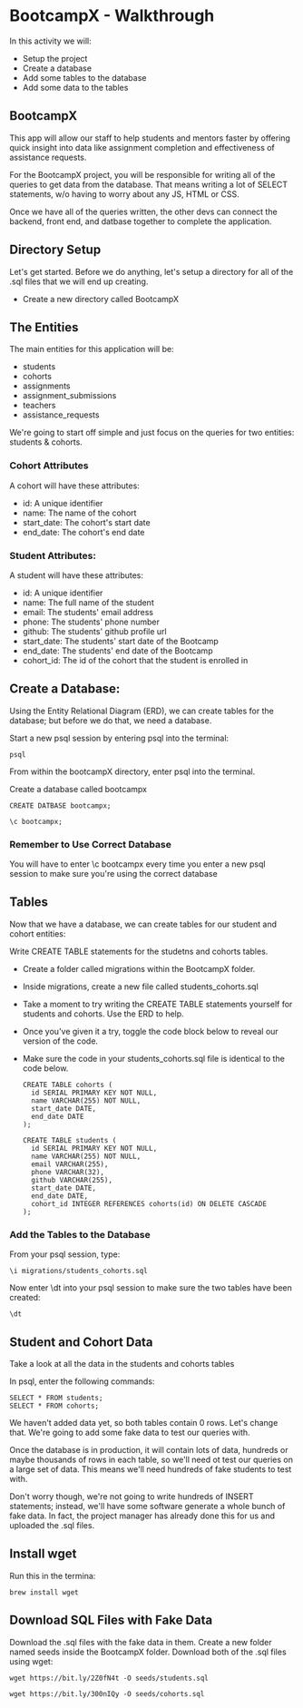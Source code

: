 # BootcampX - Walkthrough

In this activity we will:

  * Setup the project
  * Create a database
  * Add some tables to the database
  * Add some data to the tables


## BootcampX
This app will allow our staff to help students and mentors faster by offering quick insight into data like assignment completion and effectiveness of assistance requests.

For the BootcampX project, you will be responsible for writing all of the queries to get data from the database. That means writing a lot of SELECT statements, w/o having to worry about any JS, HTML or CSS.

Once we have all of the queries written, the other devs can connect the backend, front end, and datbase together to complete the application.


## Directory Setup
Let's get started. Before we do anything, let's setup a directory for all of the .sql files that we will end up creating.

  * Create a new directory called BootcampX


## The Entities
The main entities for this application will be:

  * students
  * cohorts
  * assignments
  * assignment_submissions
  * teachers
  * assistance_requests

We're going to start off simple and just focus on the queries for two entities: students & cohorts.

### Cohort Attributes
A cohort will have these attributes:

  * id: A unique identifier
  * name: The name of the cohort
  * start_date: The cohort's start date
  * end_date: The cohort's end date

### Student Attributes:
A student will have these attributes:

  * id: A unique identifier
  * name: The full name of the student
  * email: The students' email address
  * phone: The students' phone number
  * github: The students' github profile url
  * start_date: The students' start date of the Bootcamp
  * end_date: The students' end date of the Bootcamp
  * cohort_id: The id of the cohort that the student is enrolled in


## Create a Database:
Using the Entity Relational Diagram (ERD), we can create tables for the database; but before we do that, we need a database.

Start a new psql session by entering psql into the terminal:

    psql

From within the bootcampX directory, enter psql into the terminal. 

Create a database called bootcampx

    CREATE DATBASE bootcampx;

    \c bootcampx;


### Remember to Use Correct Database
You will have to enter \c bootcampx every time you enter a new psql session to make sure you're using the correct database


## Tables
Now that we have a database, we can create tables for our student and cohort entities:

Write CREATE TABLE statements for the studetns and cohorts tables.

  * Create a folder called migrations within the BootcampX folder.

  * Inside migrations, create a new file called students_cohorts.sql

  * Take a moment to try writing the CREATE TABLE statements yourself for students and cohorts. Use the ERD to help.

  * Once you've given it a try, toggle the code block below to reveal our version of the code.

  * Make sure the code in your students_cohorts.sql file is identical to the code below.

        CREATE TABLE cohorts (
          id SERIAL PRIMARY KEY NOT NULL,
          name VARCHAR(255) NOT NULL,
          start_date DATE,
          end_date DATE
        );

        CREATE TABLE students (
          id SERIAL PRIMARY KEY NOT NULL,
          name VARCHAR(255) NOT NULL,
          email VARCHAR(255),
          phone VARCHAR(32),
          github VARCHAR(255),
          start_date DATE,
          end_date DATE,
          cohort_id INTEGER REFERENCES cohorts(id) ON DELETE CASCADE
        );


### Add the Tables to the Database
From your psql session, type:

    \i migrations/students_cohorts.sql

Now enter \dt into your psql session to make sure the two tables have been created:

    \dt


## Student and Cohort Data
Take a look at all the data in the students and cohorts tables

In psql, enter the following commands:

    SELECT * FROM students;
    SELECT * FROM cohorts;

We haven't added data yet, so both tables contain 0 rows. Let's change that. We're going to add some fake data to test our queries with.

Once the database is in production, it will contain lots of data, hundreds or maybe thousands of rows in each table, so we'll need ot test our queries on a large set of data. This means we'll need hundreds of fake students to test with.

Don't worry though, we're not going to write hundreds of INSERT statements; instead, we'll have some software generate a whole bunch of fake data. In fact, the project manager has already done this for us and uploaded the .sql files.

## Install wget
Run this in the termina:

    brew install wget

## Download SQL Files with Fake Data
Download the .sql files with the fake data in them. Create a new folder named seeds inside the BootcampX folder. Download both of the .sql files using wget:

    wget https://bit.ly/2Z0fN4t -O seeds/students.sql

    wget https://bit.ly/300nIQy -O seeds/cohorts.sql

